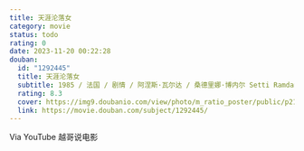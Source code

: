 ```yaml
---
title: 天涯沦落女
category: movie
status: todo
rating: 0
date: 2023-11-20 00:22:28
douban:
  id: "1292445"
  title: 天涯沦落女
  subtitle: 1985 / 法国 / 剧情 / 阿涅斯·瓦尔达 / 桑德里娜·博内尔 Setti Ramdane
  rating: 8.3
  cover: https://img9.doubanio.com/view/photo/m_ratio_poster/public/p2188708884.jpg
  link: https://movie.douban.com/subject/1292445/
---
```


Via YouTube 越哥说电影